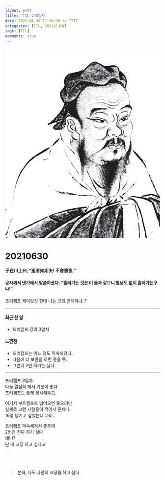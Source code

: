 ```yaml
---
layout: post
title: 'TIL 248일차'
date: 2021-06-30 11:20:30 +/-TTTT
categories: [TIL, 2021년 6월]
tags: [TIL]
comments: true
---
```


![image](/assets/img/sample/avatar.jpg)

# **20210630**

#### **子在川上曰, “逝者如斯夫! 不舍晝夜.”**

#### **공자께서 냇가에서 말씀하셨다. “흘러가는 것은 이 물과 같으니 밤낮도 없이 흘러가는구나!”**

프리캠프 재미있긴 한데 나는 코딩 언제하냐..?

---

#### **최근 한 일**

- 프리캠프 강의 3일차

#### **느낀점**

- 프리캠프는 어느 정도 익숙해졌다.
- 다음에 더 보완을 하면 좋을 듯.
- 그런데 2번 하기는 싫다.

---

프리캠프 3일차.  
다들 열심히 해서 기분이 좋다.  
프리캠프도 좋게 생각해주고.

여기서 부트캠프로 넘어오면 좋으려만  
실제로 그런 사람들이 적어서 문제다.  
16명 넘기고 싶었는데 까비.

프리캠프 익숙해져서 좋은데  
2번은 진짜 하기 싫다  
왜냐?  
난 내 코딩 하고 싶다고

## <br>

> **본좌, 나도 나만의 코딩을 하고 싶다**

